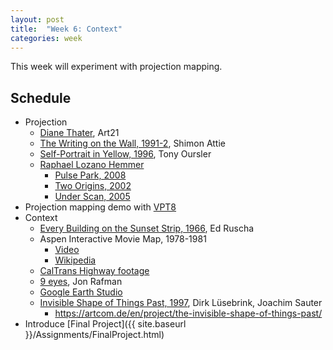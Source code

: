 ```yaml
---
layout: post
title:  "Week 6: Context"
categories: week
---
```


This week will experiment with projection mapping.

## Schedule

* Projection
  * [Diane Thater](https://art21.org/watch/art-in-the-twenty-first-century/s8/diana-thater-in-los-angeles-segment/), Art21
  * [The Writing on the Wall, 1991-2](http://shimonattie.net/portfolio/the-writing-on-the-wall/), Shimon Attie
  * [Self-Portrait in Yellow, 1996](https://www.youtube.com/watch?v=OkSOLlmTFoc&t=5s), Tony Oursler
  * [Raphael Lozano Hemmer](http://www.lozano-hemmer.com/)
    * [Pulse Park, 2008](http://lozano-hemmer.com/videos/artwork/pulsepark_nyc_hd.mov)
    * [Two Origins, 2002](http://www.lozano-hemmer.com/videos.php?id=36&type=Projects)
    * [Under Scan, 2005](http://www.lozano-hemmer.com/videos.php?id=37&type=Projects)
* Projection mapping demo with [VPT8](https://hcgilje.wordpress.com/vpt/)
* Context
  * [Every Building on the Sunset Strip, 1966](http://blogs.getty.edu/pacificstandardtime/explore-the-era/worksofart/every-building-on-the-sunset-strip/), Ed Ruscha
  * Aspen Interactive Movie Map, 1978-1981
    * [Video](https://www.youtube.com/watch?v=Hf6LkqgXPMU)
    * [Wikipedia](https://en.wikipedia.org/wiki/Aspen_Movie_Map)
  * [CalTrans Highway footage](https://www.youtube.com/watch?v=smvv5on8ggg)
  * [9 eyes](http://9-eyes.com/), Jon Rafman
  * [Google Earth Studio](https://www.google.com/earth/studio/)
  * [Invisible Shape of Things Past, 1997](http://90.146.8.18/en/archives/prix_archive/prix_projekt.asp?iProjectID=2493), Dirk Lüsebrink, Joachim Sauter
    * https://artcom.de/en/project/the-invisible-shape-of-things-past/
* Introduce [Final Project]({{ site.baseurl }}/Assignments/FinalProject.html)